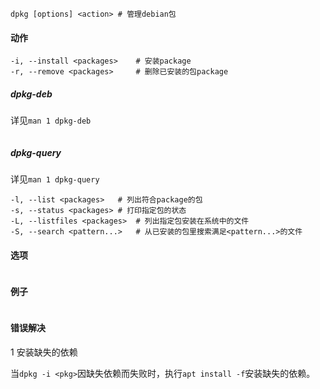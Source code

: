 ```
dpkg [options] <action>	# 管理debian包
```

#### 动作

```
-i, --install <packages>	# 安装package
-r, --remove <packages>		# 删除已安装的包package
```

##### dpkg-deb

详见`man 1 dpkg-deb`

```

```

##### dpkg-query

详见`man 1 dpkg-query`

```
-l, --list <packages>	# 列出符合package的包
-s, --status <packages>	# 打印指定包的状态
-L, --listfiles <packages>	# 列出指定包安装在系统中的文件
-S, --search <pattern...>	# 从已安装的包里搜索满足<pattern...>的文件
```



#### 选项

```

```

#### 例子

```

```

#### 错误解决

1 安装缺失的依赖

当`dpkg -i <pkg>`因缺失依赖而失败时，执行`apt install -f`安装缺失的依赖。
